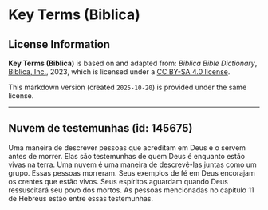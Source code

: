 # Key Terms (Biblica)

## License Information

**Key Terms (Biblica)** is based on and adapted from: _Biblica Bible Dictionary_, [Biblica, Inc.](https://www.biblica.com/), 2023, which is licensed under a [CC BY-SA 4.0 license](https://creativecommons.org/licenses/by-sa/4.0/legalcode.en).

This markdown version (created `2025-10-20`) is provided under the same license.



--------------------------------

## Nuvem de testemunhas (id: 145675)

Uma maneira de descrever pessoas que acreditam em Deus e o servem antes de morrer. Elas são testemunhas de quem Deus é enquanto estão vivas na terra. Uma nuvem é uma maneira de descrevê\-las juntas como um grupo. Essas pessoas morreram. Seus exemplos de fé em Deus encorajam os crentes que estão vivos. Seus espíritos aguardam quando Deus ressuscitará seu povo dos mortos. As pessoas mencionadas no capítulo 11 de Hebreus estão entre essas testemunhas.


